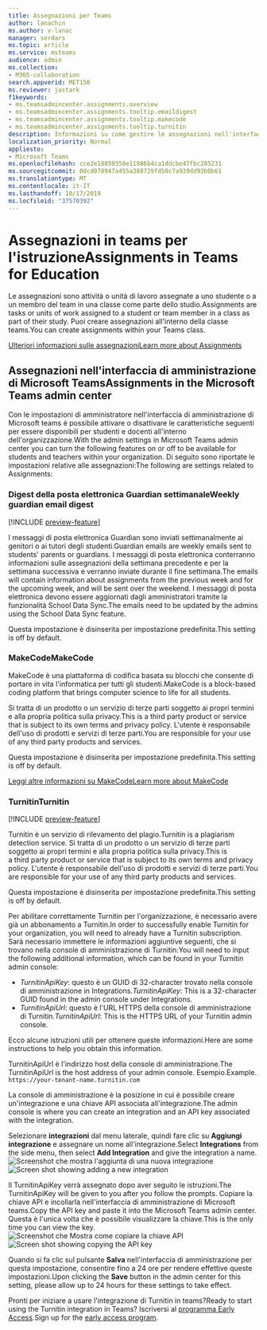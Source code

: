 ```yaml
---
title: Assegnazioni per Teams
author: lanachin
ms.author: v-lanac
manager: serdars
ms.topic: article
ms.service: msteams
audience: admin
ms.collection:
- M365-collaboration
search.appverid: MET150
ms.reviewer: jastark
f1keywords:
- ms.teamsadmincenter.assignments.overview
- ms.teamsadmincenter.assignments.tooltip.emaildigest
- ms.teamsadmincenter.assignments.tooltip.makecode
- ms.teamsadmincenter.assignments.tooltip.turnitin
description: Informazioni su come gestire le assegnazioni nell'interfaccia di amministrazione di Microsoft teams per l'istruzione.
localization_priority: Normal
appliesto:
- Microsoft Teams
ms.openlocfilehash: cce2e18059350e11986b4ca1ddcbe47fbc285231
ms.sourcegitcommit: 0dcd078947a455a388729fd50c7a939dd93b0b61
ms.translationtype: MT
ms.contentlocale: it-IT
ms.lasthandoff: 10/17/2019
ms.locfileid: "37570392"
---
```

# <a name="assignments-in-teams-for-education"></a><span data-ttu-id="42ccc-103">Assegnazioni in teams per l'istruzione</span><span class="sxs-lookup"><span data-stu-id="42ccc-103">Assignments in Teams for Education</span></span>

<span data-ttu-id="42ccc-104">Le assegnazioni sono attività o unità di lavoro assegnate a uno studente o a un membro del team in una classe come parte dello studio.</span><span class="sxs-lookup"><span data-stu-id="42ccc-104">Assignments are tasks or units of work assigned to a student or team member in a class as part of their study.</span></span> <span data-ttu-id="42ccc-105">Puoi creare assegnazioni all'interno della classe teams.</span><span class="sxs-lookup"><span data-stu-id="42ccc-105">You can create assignments within your Teams class.</span></span>

[<span data-ttu-id="42ccc-106">Ulteriori informazioni sulle assegnazioni</span><span class="sxs-lookup"><span data-stu-id="42ccc-106">Learn more about Assignments</span></span>](https://support.office.com/article/microsoft-teams-5aa4431a-8a3c-4aa5-87a6-b6401abea114?ui=en-US&rs=en-IE&ad=IE#ID0EAABAAA=Assignments)

## <a name="assignments-in-the-microsoft-teams-admin-center"></a><span data-ttu-id="42ccc-107">Assegnazioni nell'interfaccia di amministrazione di Microsoft Teams</span><span class="sxs-lookup"><span data-stu-id="42ccc-107">Assignments in the Microsoft Teams admin center</span></span>

<span data-ttu-id="42ccc-108">Con le impostazioni di amministratore nell'interfaccia di amministrazione di Microsoft teams è possibile attivare o disattivare le caratteristiche seguenti per essere disponibili per studenti e docenti all'interno dell'organizzazione.</span><span class="sxs-lookup"><span data-stu-id="42ccc-108">With the admin settings in Microsoft Teams admin center you can turn the following features on or off to be available for students and teachers within your organization.</span></span> <span data-ttu-id="42ccc-109">Di seguito sono riportate le impostazioni relative alle assegnazioni:</span><span class="sxs-lookup"><span data-stu-id="42ccc-109">The following are settings related to Assignments:</span></span>

<span data-ttu-id="42ccc-110"><a name="#bkemaildigest"> </a></span><span class="sxs-lookup"><span data-stu-id="42ccc-110"></span></span>
### <a name="weekly-guardian-email-digest"></a><span data-ttu-id="42ccc-111">Digest della posta elettronica Guardian settimanale</span><span class="sxs-lookup"><span data-stu-id="42ccc-111">Weekly guardian email digest</span></span>
[!INCLUDE [preview-feature](../includes/preview-feature.md)]

<span data-ttu-id="42ccc-112">I messaggi di posta elettronica Guardian sono inviati settimanalmente ai genitori o ai tutori degli studenti.</span><span class="sxs-lookup"><span data-stu-id="42ccc-112">Guardian emails are weekly emails sent to students' parents or guardians.</span></span> <span data-ttu-id="42ccc-113">I messaggi di posta elettronica conterranno informazioni sulle assegnazioni della settimana precedente e per la settimana successiva e verranno inviate durante il fine settimana.</span><span class="sxs-lookup"><span data-stu-id="42ccc-113">The emails will contain information about assignments from the previous week and for the upcoming week, and will be sent over the weekend.</span></span> <span data-ttu-id="42ccc-114">I messaggi di posta elettronica devono essere aggiornati dagli amministratori tramite la funzionalità School Data Sync.</span><span class="sxs-lookup"><span data-stu-id="42ccc-114">The emails need to be updated by the admins using the School Data Sync feature.</span></span>

<span data-ttu-id="42ccc-115">Questa impostazione è disinserita per impostazione predefinita.</span><span class="sxs-lookup"><span data-stu-id="42ccc-115">This setting is off by default.</span></span>

<span data-ttu-id="42ccc-116"><a name="bkmakecode"> </a></span><span class="sxs-lookup"><span data-stu-id="42ccc-116"></span></span>
### <a name="makecode"></a><span data-ttu-id="42ccc-117">MakeCode</span><span class="sxs-lookup"><span data-stu-id="42ccc-117">MakeCode</span></span>
<span data-ttu-id="42ccc-118">MakeCode è una piattaforma di codifica basata su blocchi che consente di portare in vita l'informatica per tutti gli studenti.</span><span class="sxs-lookup"><span data-stu-id="42ccc-118">MakeCode is a block-based coding platform that brings computer science to life for all students.</span></span> 

<span data-ttu-id="42ccc-119">Si tratta di un prodotto o un servizio di terze parti soggetto ai propri termini e alla propria politica sulla privacy.</span><span class="sxs-lookup"><span data-stu-id="42ccc-119">This is a third party product or service that is subject to its own terms and privacy policy.</span></span> <span data-ttu-id="42ccc-120">L'utente è responsabile dell'uso di prodotti e servizi di terze parti.</span><span class="sxs-lookup"><span data-stu-id="42ccc-120">You are responsible for your use of any third party products and services.</span></span>

<span data-ttu-id="42ccc-121">Questa impostazione è disinserita per impostazione predefinita.</span><span class="sxs-lookup"><span data-stu-id="42ccc-121">This setting is off by default.</span></span>

[<span data-ttu-id="42ccc-122">Leggi altre informazioni su MakeCode</span><span class="sxs-lookup"><span data-stu-id="42ccc-122">Learn more about MakeCode</span></span>](https://www.microsoft.com/makecode)

<span data-ttu-id="42ccc-123"><a name="#turnitin"> </a></span><span class="sxs-lookup"><span data-stu-id="42ccc-123"></span></span>
### <a name="turnitin"></a><span data-ttu-id="42ccc-124">Turnitin</span><span class="sxs-lookup"><span data-stu-id="42ccc-124">Turnitin</span></span>
[!INCLUDE [preview-feature](../includes/preview-feature.md)]

<span data-ttu-id="42ccc-125">Turnitin è un servizio di rilevamento del plagio.</span><span class="sxs-lookup"><span data-stu-id="42ccc-125">Turnitin is a plagiarism detection service.</span></span> <span data-ttu-id="42ccc-126">Si tratta di un prodotto o un servizio di terze parti soggetto ai propri termini e alla propria politica sulla privacy.</span><span class="sxs-lookup"><span data-stu-id="42ccc-126">This is a third party product or service that is subject to its own terms and privacy policy.</span></span> <span data-ttu-id="42ccc-127">L'utente è responsabile dell'uso di prodotti e servizi di terze parti.</span><span class="sxs-lookup"><span data-stu-id="42ccc-127">You are responsible for your use of any third party products and services.</span></span>

<span data-ttu-id="42ccc-128">Questa impostazione è disinserita per impostazione predefinita.</span><span class="sxs-lookup"><span data-stu-id="42ccc-128">This setting is off by default.</span></span>

<span data-ttu-id="42ccc-129">Per abilitare correttamente Turnitin per l'organizzazione, è necessario avere già un abbonamento a Turnitin.</span><span class="sxs-lookup"><span data-stu-id="42ccc-129">In order to successfully enable Turnitin for your organization, you will need to already have a Turnitin subscription.</span></span> <span data-ttu-id="42ccc-130">Sarà necessario immettere le informazioni aggiuntive seguenti, che si trovano nella console di amministrazione di Turnitin:</span><span class="sxs-lookup"><span data-stu-id="42ccc-130">You will need to input the following additional information, which can be found in your Turnitin admin console:</span></span>

  * <span data-ttu-id="42ccc-131">_TurnitinApiKey_: questo è un GUID di 32-character trovato nella console di amministrazione in Integrations.</span><span class="sxs-lookup"><span data-stu-id="42ccc-131">_TurnitinApiKey_: This is a 32-character GUID found in the admin console under Integrations.</span></span>
  * <span data-ttu-id="42ccc-132">_TurnitinApiUrl_: questo è l'URL HTTPS della console di amministrazione di Turnitin.</span><span class="sxs-lookup"><span data-stu-id="42ccc-132">_TurnitinApiUrl_: This is the HTTPS URL of your Turnitin admin console.</span></span>

<span data-ttu-id="42ccc-133">Ecco alcune istruzioni utili per ottenere queste informazioni.</span><span class="sxs-lookup"><span data-stu-id="42ccc-133">Here are some instructions to help you obtain this information.</span></span>

<span data-ttu-id="42ccc-134">TurnitinApiUrl è l'indirizzo host della console di amministrazione.</span><span class="sxs-lookup"><span data-stu-id="42ccc-134">The TurnitinApiUrl is the host address of your admin console.</span></span>
<span data-ttu-id="42ccc-135">Esempio.</span><span class="sxs-lookup"><span data-stu-id="42ccc-135">Example.</span></span> `https://your-tenant-name.turnitin.com`

<span data-ttu-id="42ccc-136">La console di amministrazione è la posizione in cui è possibile creare un'integrazione e una chiave API associata all'integrazione.</span><span class="sxs-lookup"><span data-stu-id="42ccc-136">The admin console is where you can create an integration and an API key associated with the integration.</span></span>

<span data-ttu-id="42ccc-137">Selezionare **integrazioni** dal menu laterale, quindi fare clic su **Aggiungi integrazione** e assegnare un nome all'integrazione.</span><span class="sxs-lookup"><span data-stu-id="42ccc-137">Select **Integrations** from the side menu, then select **Add Integration** and give the integration a name.</span></span>
<span data-ttu-id="42ccc-138">![Screenshot che mostra l'aggiunta di una nuova integrazione](./educationImages/Assignments_mopo_turnitin2.png)</span><span class="sxs-lookup"><span data-stu-id="42ccc-138">![Screen shot showing adding a new integration](./educationImages/Assignments_mopo_turnitin2.png)</span></span>

<span data-ttu-id="42ccc-139">Il TurnitinApiKey verrà assegnato dopo aver seguito le istruzioni.</span><span class="sxs-lookup"><span data-stu-id="42ccc-139">The TurnitinApiKey will be given to you after you follow the prompts.</span></span> <span data-ttu-id="42ccc-140">Copiare la chiave API e incollarla nell'interfaccia di amministrazione di Microsoft teams.</span><span class="sxs-lookup"><span data-stu-id="42ccc-140">Copy the API key and paste it into the Microsoft Teams admin center.</span></span>  <span data-ttu-id="42ccc-141">Questa è l'unica volta che è possibile visualizzare la chiave.</span><span class="sxs-lookup"><span data-stu-id="42ccc-141">This is the only time you can view the key.</span></span>
<span data-ttu-id="42ccc-142">![Screenshot che Mostra come copiare la chiave API](./educationImages/Assignments_mopo_turnitin3.png)</span><span class="sxs-lookup"><span data-stu-id="42ccc-142">![Screen shot showing copying the API key](./educationImages/Assignments_mopo_turnitin3.png)</span></span>

<span data-ttu-id="42ccc-143">Quando si fa clic sul pulsante **Salva** nell'interfaccia di amministrazione per questa impostazione, consentire fino a 24 ore per rendere effettive queste impostazioni.</span><span class="sxs-lookup"><span data-stu-id="42ccc-143">Upon clicking the **Save** button in the admin center for this setting, please allow up to 24 hours for these settings to take effect.</span></span>

<span data-ttu-id="42ccc-144">Pronti per iniziare a usare l'integrazione di Turnitin in teams?</span><span class="sxs-lookup"><span data-stu-id="42ccc-144">Ready to start using the Turnitin integration in Teams?</span></span> <span data-ttu-id="42ccc-145">Iscriversi al [programma Early Access](https://www.turnitin.com/products/feedback-studio/microsoft-teams-integration).</span><span class="sxs-lookup"><span data-stu-id="42ccc-145">Sign up for the [early access program](https://www.turnitin.com/products/feedback-studio/microsoft-teams-integration).</span></span>
